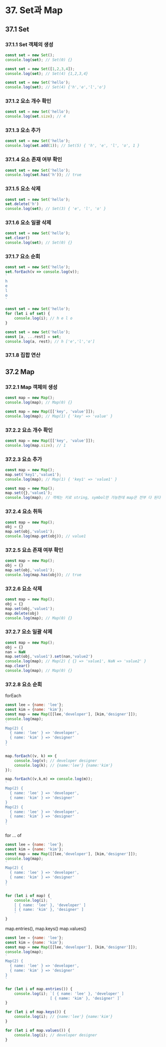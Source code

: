 # 37. Set과 Map
## 37.1 Set
### 37.1.1 Set 객체의 생성

```js
const set = new Set();
console.log(set); // Set(0) {}
```

```js
const set = new Set([1,2,3,4]);
console.log(set); // Set(4) {1,2,3,4}
```

```js
const set = new Set('hello');
console.log(set); // Set(4) {'h','e','l','o'}
```

### 37.1.2 요소 개수 확인

```js
const set = new Set('hello');
console.log(set.size); // 4
```

### 37.1.3 요소 추가

```js
const set = new Set('hello');
console.log(set.add(1)); // Set(5) { 'h', 'e', 'l', 'o', 1 }
```

### 37.1.4 요소 존재 여부 확인

```js
const set = new Set('hello');
console.log(set.has('h')); // true
```

### 37.1.5 요소 삭제

```js
const set = new Set('hello');
set.delete('h')
console.log(set); // Set(3) { 'e', 'l', 'o' }
```

### 37.1.6 요소 일괄 삭제

```js
const set = new Set('hello');
set.clear()
console.log(set); // Set(0) {}
```

### 37.1.7 요소 순회

```js
const set = new Set('hello');
set.forEach(v => console.log(v));
`
h
e
l
o
`
```

```js
const set = new Set('hello');
for (let i of set) {
    console.log(i); // h e l o 
}
```

```js
const set = new Set('hello');
const [a, ...rest] = set;
console.log(a, rest); // h ['e','l','o']
```

### 37.1.8 집합 연산
## 37.2 Map
### 37.2.1 Map 객체의 생성

```js
const map = new Map();
console.log(map); // Map(0) {}
```

```js
const map = new Map([['key', 'value']]);
console.log(map); // Map(1) { 'key' => 'value' }
```

### 37.2.2 요소 개수 확인

```js
const map = new Map([['key', 'value']]);
console.log(map.size); // 1
```

### 37.2.3 요소 추가

```js
const map = new Map();
map.set('key1','value1');
console.log(map); // Map(1) { 'key1' => 'value1' }
```

```js
const map = new Map();
map.set({},'value1');
console.log(map); // 객체는 키로 string, symbol만 가능한데 map은 전부 다 된다
```

### 37.2.4 요소 취득

```js
const map = new Map();
obj = {}
map.set(obj,'value1');
console.log(map.get(obj)); // value1
```

### 37.2.5 요소 존재 여부 확인

```js
const map = new Map();
obj = {}
map.set(obj,'value1');
console.log(map.has(obj)); // true
```

### 37.2.6 요소 삭제

```js
const map = new Map();
obj = {}
map.set(obj,'value1');
map.delete(obj)
console.log(map); // Map(0) {}
```

### 37.2.7 요소 일괄 삭제

```js
const map = new Map();
obj = {}
nan = NaN
map.set(obj,'value1').set(nan,'value2')
console.log(map); // Map(2) { {} => 'value1', NaN => 'value2' }
map.clear()
console.log(map); // Map(0) {}
```

### 37.2.8 요소 순회

forEach

```js
const lee = {name: 'lee'};
const kim = {name: 'kim'};
const map = new Map([[lee,'developer'], [kim,'designer']]);
console.log(map);
`
Map(2) {
  { name: 'lee' } => 'developer',
  { name: 'kim' } => 'designer'
}
`

map.forEach((v, k) => {
    console.log(v); // developer designer
    console.log(k); // {name:'lee'} {name:'kim'}
});

map.forEach((v,k,m) => console.log(m));
`
Map(2) {
  { name: 'lee' } => 'developer',
  { name: 'kim' } => 'designer'
}
Map(2) {
  { name: 'lee' } => 'developer',
  { name: 'kim' } => 'designer'
}
`
```

for ... of

```js
const lee = {name: 'lee'};
const kim = {name: 'kim'};
const map = new Map([[lee,'developer'], [kim,'designer']]);
console.log(map);
`
Map(2) {
  { name: 'lee' } => 'developer',
  { name: 'kim' } => 'designer'
}
`

for (let i of map) {
    console.log(i); `
    [ { name: 'lee' }, 'developer' ]
    [ { name: 'kim' }, 'designer' ]
    `
}
```

map.entries(), map.keys() map.values()

```js
const lee = {name: 'lee'};
const kim = {name: 'kim'};
const map = new Map([[lee,'developer'], [kim,'designer']]);
console.log(map);
`
Map(2) {
  { name: 'lee' } => 'developer',
  { name: 'kim' } => 'designer'
}
`

for (let i of map.entries()) {
    console.log(i); `[ { name: 'lee' }, 'developer' ]
                    [ { name: 'kim' }, 'designer' ]`
}

for (let i of map.keys()) {
    console.log(i); // {name:'lee'} {name:'kim'} 
}

for (let i of map.values()) {
    console.log(i); // developer designer
}
```